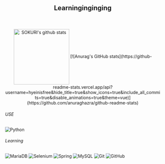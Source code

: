 <header>
  <h2 align='center'>Learninginginging</h2>
</header>
<body>
  <div align="center">
  <a href="https://github.com/imysh578"><img align="center" style="height:180px" src="https://github-readme-stats.vercel.app/api?username=imysh578&show_icons=true&include_all_commits=true&theme=nord&hide_border=true" alt="SOKURI's github stats" /></a>
[![Anurag's GitHub stats](https://github-readme-stats.vercel.app/api?username=hyeinisfree&hide_title=true&show_icons=true&include_all_commits=true&disable_animations=true&theme=vue)](https://github.com/anuraghazra/github-readme-stats)

  </div>
  <div>
    <h6>USE</h6>
    <img alt="Python" src ="https://img.shields.io/badge/Python-3776AB.svg?&style=flat-square&logo=Python&logoColor=white"/>
    <h6>Learning</h6>
    <img alt="MariaDB" src ="https://img.shields.io/badge/mariadb-003545.svg?&style=flat-square&logo=MariaDB&logoColor=white"/>
    <img alt="Selenium" src ="https://img.shields.io/badge/Selenium-43B02A.svg?&style=flat-square&logo=Selenium&logoColor=white"/>
    <img alt="Spring" src ="https://img.shields.io/badge/Spring-6DB33F.svg?&style=flat-square&logo=Spring&logoColor=white"/>
    <img alt="MySQL" src ="https://img.shields.io/badge/MySQL-4479A1.svg?&style=flat-square&logo=MySQL&logoColor=white"/>
    <img alt="Git" src ="https://img.shields.io/badge/Git-F05032.svg?&style=flat-square&logo=Git&logoColor=white"/>
    <img alt="GitHub" src ="https://img.shields.io/badge/GitHub-181717.svg?&style=flat-square&logo=GitHub&logoColor=white"/>
  </div>
</body>
<!--
**jinseok-in/jinseok-in** is a ✨ _special_ ✨ repository because its `README.md` (this file) appears on your GitHub profile.

Here are some ideas to get you started:

- 🔭 I’m currently working on ...
- 🌱 I’m currently learning ...
- 👯 I’m looking to collaborate on ...
- 🤔 I’m looking for help with ...
- 💬 Ask me about ...
- 📫 How to reach me: ...
- 😄 Pronouns: ...
- ⚡ Fun fact: ...
-->

